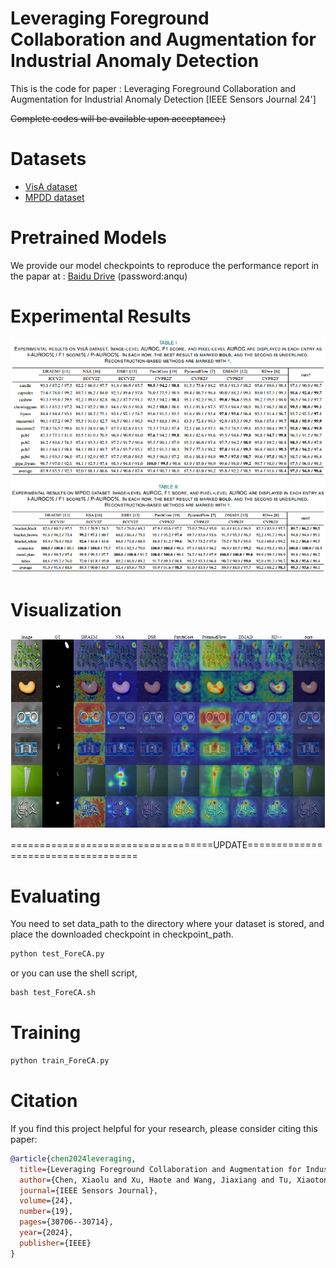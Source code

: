 # Leveraging Foreground Collaboration and Augmentation for Industrial Anomaly Detection
This is the code for paper : Leveraging Foreground Collaboration and Augmentation for Industrial Anomaly Detection [IEEE Sensors Journal 24']

~~Complete codes will be available upon acceptance:)~~

# Datasets
* [VisA dataset](https://link.springer.com/chapter/10.1007/978-3-031-20056-4_23)
* [MPDD dataset](https://ieeexplore.ieee.org/abstract/document/9631567)

# Pretrained Models
We provide our model checkpoints to reproduce the performance report in the papar at : [Baidu Drive](https://pan.baidu.com/s/197I3k0q4FUchIrIxd9ABfQ) (password:anqu)

# Experimental Results
![image](https://github.com/gloriacxl/ForeCA/blob/main/figs/experimentalresults.PNG)

# Visualization
![image](https://github.com/gloriacxl/ForeCA/blob/main/figs/visualization.png)

===================================UPDATE===================================
# Evaluating
You need to set data_path to the directory where your dataset is stored, and place the downloaded checkpoint in checkpoint_path.
```python
python test_ForeCA.py
```

or you can use the shell script,
```python
bash test_ForeCA.sh
```

# Training
```python
python train_ForeCA.py
```

# Citation
If you find this project helpful for your research, please consider citing this paper:
```bibtex
@article{chen2024leveraging,
  title={Leveraging Foreground Collaboration and Augmentation for Industrial Anomaly Detection},
  author={Chen, Xiaolu and Xu, Haote and Wang, Jiaxiang and Tu, Xiaotong and Ding, Xinghao and Huang, Yue},
  journal={IEEE Sensors Journal},
  volume={24},
  number={19},
  pages={30706--30714},
  year={2024},
  publisher={IEEE}
}
